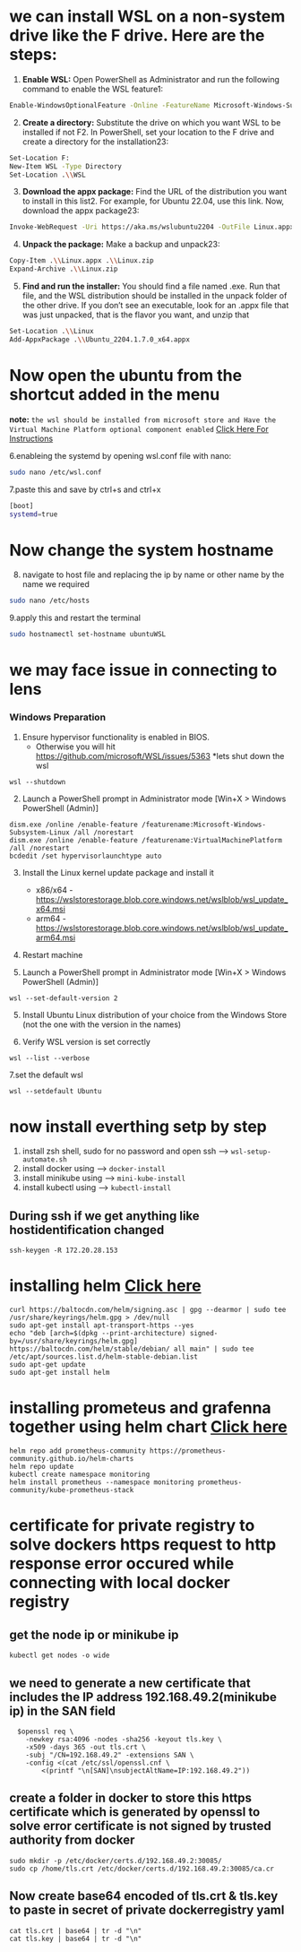 # we can install WSL on a non-system drive like the F drive. Here are the steps:

1. **Enable WSL:** Open PowerShell as Administrator and run the following command to enable the WSL feature1:
```sh
Enable-WindowsOptionalFeature -Online -FeatureName Microsoft-Windows-Subsystem-Linux
```
2. **Create a directory:** Substitute the drive on which you want WSL to be installed if not F2. In PowerShell, set your location to the F drive and create a directory for the installation23:
```sh
Set-Location F:
New-Item WSL -Type Directory
Set-Location .\\WSL
```
3. **Download the appx package:** Find the URL of the distribution you want to install in this list2. For example, for Ubuntu 22.04, use this link. Now, download the appx package23:
```sh
Invoke-WebRequest -Uri https://aka.ms/wslubuntu2204 -OutFile Linux.appx -UseBasicParsing
```
4. **Unpack the package:** Make a backup and unpack23:
```sh
Copy-Item .\\Linux.appx .\\Linux.zip
Expand-Archive .\\Linux.zip
```
5. **Find and run the installer:** You should find a file named <distribution>.exe. Run that file, and the WSL distribution should be installed in the unpack folder of the other drive.
If you don’t see an executable, look for an .appx file that was just unpacked, that is the flavor you want, and unzip that
```sh
Set-Location .\\Linux
Add-AppxPackage .\\Ubuntu_2204.1.7.0_x64.appx
```

# Now open the ubuntu from the shortcut added in the menu

**note:** `the wsl should be installed from microsoft store and Have the Virtual Machine Platform optional component enabled` [Click Here For Instructions](https://devblogs.microsoft.com/commandline/a-preview-of-wsl-in-the-microsoft-store-is-now-available/#how-to-install-and-use-wsl-in-the-microsoft-store) 

6.enableing the systemd by opening wsl.conf file with nano:
```sh
sudo nano /etc/wsl.conf
```
7.paste this and save by ctrl+s and ctrl+x
```sh
[boot]
systemd=true
```

# Now change the system hostname

8. navigate to host file and replacing the ip by name or other name by the name we required
```sh
sudo nano /etc/hosts
```
9.apply this and restart the terminal
```sh
sudo hostnamectl set-hostname ubuntuWSL 
```
# we may face issue in connecting to lens

### Windows Preparation

1. Ensure hypervisor functionality is enabled in BIOS.
   * Otherwise you will hit https://github.com/microsoft/WSL/issues/5363
   *lets shut down the wsl
```
wsl --shutdown
```

2. Launch a PowerShell prompt in Administrator mode [Win+X > Windows PowerShell (Admin)]

```
dism.exe /online /enable-feature /featurename:Microsoft-Windows-Subsystem-Linux /all /norestart
dism.exe /online /enable-feature /featurename:VirtualMachinePlatform /all /norestart
bcdedit /set hypervisorlaunchtype auto
```
3. Install the Linux kernel update package and install it
   * x86/x64 - https://wslstorestorage.blob.core.windows.net/wslblob/wsl_update_x64.msi
   * arm64 - https://wslstorestorage.blob.core.windows.net/wslblob/wsl_update_arm64.msi

5. Restart machine

4. Launch a PowerShell prompt in Administrator mode [Win+X > Windows PowerShell (Admin)]

```
wsl --set-default-version 2
```

5. Install Ubuntu Linux distribution of your choice from the Windows Store (not the one with the version in the names)

6. Verify WSL version is set correctly

```
wsl --list --verbose
```
7.set the default wsl

```
wsl --setdefault Ubuntu
```
# now install everthing setp by step

1. install zsh shell, sudo for no password and open ssh --> `wsl-setup-automate.sh`
2. install docker using --> `docker-install`
3. install minikube using --> `mini-kube-install`
4. install kubectl using --> `kubectl-install`

## During ssh if we get anything like hostidentification changed
```
ssh-keygen -R 172.20.28.153
```

# installing helm [Click here](https://helm.sh/docs/intro/install/)

```
curl https://baltocdn.com/helm/signing.asc | gpg --dearmor | sudo tee /usr/share/keyrings/helm.gpg > /dev/null
sudo apt-get install apt-transport-https --yes
echo "deb [arch=$(dpkg --print-architecture) signed-by=/usr/share/keyrings/helm.gpg] https://baltocdn.com/helm/stable/debian/ all main" | sudo tee /etc/apt/sources.list.d/helm-stable-debian.list
sudo apt-get update
sudo apt-get install helm
```

# installing prometeus and grafenna together using helm chart [Click here](https://github.com/prometheus-community/helm-charts/blob/main/charts/kube-prometheus-stack/README.md)
```
helm repo add prometheus-community https://prometheus-community.github.io/helm-charts
helm repo update
kubectl create namespace monitoring
helm install prometheus --namespace monitoring prometheus-community/kube-prometheus-stack
```

# certificate for private registry to solve dockers https request to http response error occured while connecting with local docker registry

## get the node ip or minikube ip
```
kubectl get nodes -o wide
``` 
## we need to generate a new certificate that includes the IP address 192.168.49.2(minikube ip) in the SAN field
```
  $openssl req \
    -newkey rsa:4096 -nodes -sha256 -keyout tls.key \
    -x509 -days 365 -out tls.crt \
    -subj "/CN=192.168.49.2" -extensions SAN \
    -config <(cat /etc/ssl/openssl.cnf \
        <(printf "\n[SAN]\nsubjectAltName=IP:192.168.49.2"))
```
## create a folder in docker to store this https certificate which is generated by openssl to solve error certificate is not signed by trusted authority from docker
```
sudo mkdir -p /etc/docker/certs.d/192.168.49.2:30085/
sudo cp /home/tls.crt /etc/docker/certs.d/192.168.49.2:30085/ca.cr
```
## Now create base64 encoded of tls.crt & tls.key to paste in secret of private dockerregistry yaml
```
cat tls.crt | base64 | tr -d "\n" 
cat tls.key | base64 | tr -d "\n"
```


